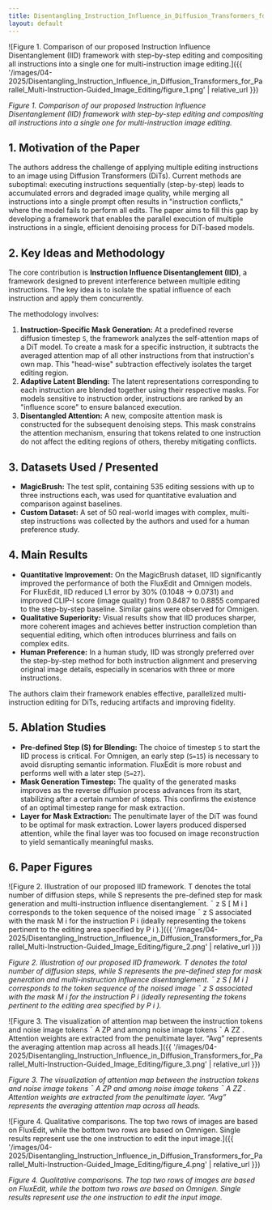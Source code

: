 ```yaml
---
title: Disentangling_Instruction_Influence_in_Diffusion_Transformers_for_Parallel_Multi-Instruction-Guided_Image_Editing
layout: default
---
```

![Figure 1. Comparison of our proposed Instruction Influence Disentanglement (IID) framework with step-by-step editing and compositing all instructions into a single one for multi-instruction image editing.]({{ '/images/04-2025/Disentangling_Instruction_Influence_in_Diffusion_Transformers_for_Parallel_Multi-Instruction-Guided_Image_Editing/figure_1.png' | relative_url }})

*Figure 1. Comparison of our proposed Instruction Influence Disentanglement (IID) framework with step-by-step editing and compositing all instructions into a single one for multi-instruction image editing.*


## 1. Motivation of the Paper
The authors address the challenge of applying multiple editing instructions to an image using Diffusion Transformers (DiTs). Current methods are suboptimal: executing instructions sequentially (step-by-step) leads to accumulated errors and degraded image quality, while merging all instructions into a single prompt often results in "instruction conflicts," where the model fails to perform all edits. The paper aims to fill this gap by developing a framework that enables the parallel execution of multiple instructions in a single, efficient denoising process for DiT-based models.

## 2. Key Ideas and Methodology
The core contribution is **Instruction Influence Disentanglement (IID)**, a framework designed to prevent interference between multiple editing instructions. The key idea is to isolate the spatial influence of each instruction and apply them concurrently.

The methodology involves:
1.  **Instruction-Specific Mask Generation:** At a predefined reverse diffusion timestep `S`, the framework analyzes the self-attention maps of a DiT model. To create a mask for a specific instruction, it subtracts the averaged attention map of all other instructions from that instruction's own map. This "head-wise" subtraction effectively isolates the target editing region.
2.  **Adaptive Latent Blending:** The latent representations corresponding to each instruction are blended together using their respective masks. For models sensitive to instruction order, instructions are ranked by an "influence score" to ensure balanced execution.
3.  **Disentangled Attention:** A new, composite attention mask is constructed for the subsequent denoising steps. This mask constrains the attention mechanism, ensuring that tokens related to one instruction do not affect the editing regions of others, thereby mitigating conflicts.

## 3. Datasets Used / Presented
-   **MagicBrush:** The test split, containing 535 editing sessions with up to three instructions each, was used for quantitative evaluation and comparison against baselines.
-   **Custom Dataset:** A set of 50 real-world images with complex, multi-step instructions was collected by the authors and used for a human preference study.

## 4. Main Results
-   **Quantitative Improvement:** On the MagicBrush dataset, IID significantly improved the performance of both the FluxEdit and Omnigen models. For FluxEdit, IID reduced L1 error by 30% (0.1048 → 0.0731) and improved CLIP-I score (image quality) from 0.8487 to 0.8855 compared to the step-by-step baseline. Similar gains were observed for Omnigen.
-   **Qualitative Superiority:** Visual results show that IID produces sharper, more coherent images and achieves better instruction completion than sequential editing, which often introduces blurriness and fails on complex edits.
-   **Human Preference:** In a human study, IID was strongly preferred over the step-by-step method for both instruction alignment and preserving original image details, especially in scenarios with three or more instructions.

The authors claim their framework enables effective, parallelized multi-instruction editing for DiTs, reducing artifacts and improving fidelity.

## 5. Ablation Studies
-   **Pre-defined Step (S) for Blending:** The choice of timestep `S` to start the IID process is critical. For Omnigen, an early step (`S=15`) is necessary to avoid disrupting semantic information. FluxEdit is more robust and performs well with a later step (`S=27`).
-   **Mask Generation Timestep:** The quality of the generated masks improves as the reverse diffusion process advances from its start, stabilizing after a certain number of steps. This confirms the existence of an optimal timestep range for mask extraction.
-   **Layer for Mask Extraction:** The penultimate layer of the DiT was found to be optimal for mask extraction. Lower layers produced dispersed attention, while the final layer was too focused on image reconstruction to yield semantically meaningful masks.

## 6. Paper Figures
![Figure 2. Illustration of our proposed IID framework. T denotes the total number of diffusion steps, while S represents the pre-defined step for mask generation and multi-instruction influence disentanglement. ¯ z S [ M i ] corresponds to the token sequence of the noised image ¯ z S associated with the mask M i for the instruction P i (ideally representing the tokens pertinent to the editing area specified by P i ).]({{ '/images/04-2025/Disentangling_Instruction_Influence_in_Diffusion_Transformers_for_Parallel_Multi-Instruction-Guided_Image_Editing/figure_2.png' | relative_url }})

*Figure 2. Illustration of our proposed IID framework. T denotes the total number of diffusion steps, while S represents the pre-defined step for mask generation and multi-instruction influence disentanglement. ¯ z S [ M i ] corresponds to the token sequence of the noised image ¯ z S associated with the mask M i for the instruction P i (ideally representing the tokens pertinent to the editing area specified by P i ).*


![Figure 3. The visualization of attention map between the instruction tokens and noise image tokens ¯ A ZP and among noise image tokens ¯ A ZZ . Attention weights are extracted from the penultimate layer. “Avg” represents the averaging attention map across all heads.]({{ '/images/04-2025/Disentangling_Instruction_Influence_in_Diffusion_Transformers_for_Parallel_Multi-Instruction-Guided_Image_Editing/figure_3.png' | relative_url }})

*Figure 3. The visualization of attention map between the instruction tokens and noise image tokens ¯ A ZP and among noise image tokens ¯ A ZZ . Attention weights are extracted from the penultimate layer. “Avg” represents the averaging attention map across all heads.*


![Figure 4. Qualitative comparisons. The top two rows of images are based on FluxEdit, while the bottom two rows are based on Omnigen. Single results represent use the one instruction to edit the input image.]({{ '/images/04-2025/Disentangling_Instruction_Influence_in_Diffusion_Transformers_for_Parallel_Multi-Instruction-Guided_Image_Editing/figure_4.png' | relative_url }})

*Figure 4. Qualitative comparisons. The top two rows of images are based on FluxEdit, while the bottom two rows are based on Omnigen. Single results represent use the one instruction to edit the input image.*



